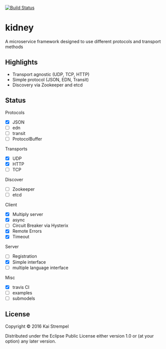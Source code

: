 [![Build Status](https://travis-ci.org/kstrempel/kidney.svg?branch=master)](https://travis-ci.org/kstrempel/kidney)

# kidney

A microservice framework designed to use different protocols and transport methods

## Highlights

- Transport agnostic (UDP, TCP, HTTP)
- Simple protocol (JSON, EDN, Transit)
- Discovery via Zookeeper and etcd

## Status

Protocols
- [x] JSON
- [ ] edn
- [ ] transit
- [ ] ProtocolBuffer

Transports
- [x] UDP
- [x] HTTP
- [ ] TCP

Discover
- [ ] Zookeeper
- [ ] etcd

Client
- [x] Multiply server
- [x] async
- [ ] Circuit Breaker via Hysterix
- [x] Remote Errors
- [x] Timeout

Server
- [ ] Registration
- [x] Simple interface
- [ ] multiple language interface

Misc
- [x] travis CI
- [ ] examples
- [ ] submodels

## License

Copyright © 2016 Kai Strempel

Distributed under the Eclipse Public License either version 1.0 or (at
your option) any later version.
